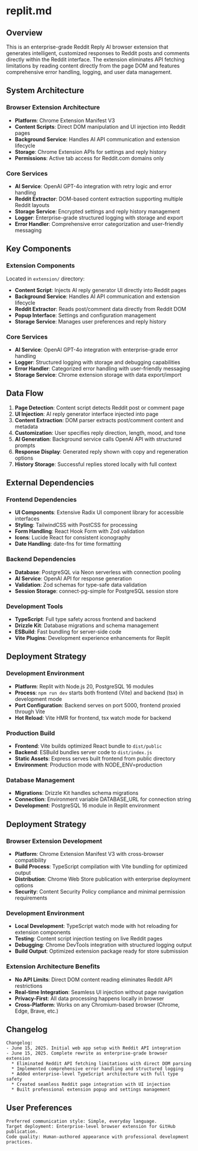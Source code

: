 # replit.md

## Overview
This is an enterprise-grade Reddit Reply AI browser extension that generates intelligent, customized responses to Reddit posts and comments directly within the Reddit interface. The extension eliminates API fetching limitations by reading content directly from the page DOM and features comprehensive error handling, logging, and user data management.

## System Architecture

### Browser Extension Architecture
- **Platform**: Chrome Extension Manifest V3
- **Content Scripts**: Direct DOM manipulation and UI injection into Reddit pages
- **Background Service**: Handles AI API communication and extension lifecycle
- **Storage**: Chrome Extension APIs for settings and reply history
- **Permissions**: Active tab access for Reddit.com domains only

### Core Services
- **AI Service**: OpenAI GPT-4o integration with retry logic and error handling
- **Reddit Extractor**: DOM-based content extraction supporting multiple Reddit layouts
- **Storage Service**: Encrypted settings and reply history management
- **Logger**: Enterprise-grade structured logging with storage and export
- **Error Handler**: Comprehensive error categorization and user-friendly messaging

## Key Components

### Extension Components
Located in `extension/` directory:
- **Content Script**: Injects AI reply generator UI directly into Reddit pages
- **Background Service**: Handles AI API communication and extension lifecycle
- **Reddit Extractor**: Reads post/comment data directly from Reddit DOM
- **Popup Interface**: Settings and configuration management
- **Storage Service**: Manages user preferences and reply history

### Core Services
- **AI Service**: OpenAI GPT-4o integration with enterprise-grade error handling
- **Logger**: Structured logging with storage and debugging capabilities  
- **Error Handler**: Categorized error handling with user-friendly messaging
- **Storage Service**: Chrome extension storage with data export/import

## Data Flow

1. **Page Detection**: Content script detects Reddit post or comment page
2. **UI Injection**: AI reply generator interface injected into page
3. **Content Extraction**: DOM parser extracts post/comment content and metadata
4. **Customization**: User specifies reply direction, length, mood, and tone
5. **AI Generation**: Background service calls OpenAI API with structured prompts
6. **Response Display**: Generated reply shown with copy and regeneration options
7. **History Storage**: Successful replies stored locally with full context

## External Dependencies

### Frontend Dependencies
- **UI Components**: Extensive Radix UI component library for accessible interfaces
- **Styling**: TailwindCSS with PostCSS for processing
- **Form Handling**: React Hook Form with Zod validation
- **Icons**: Lucide React for consistent iconography
- **Date Handling**: date-fns for time formatting

### Backend Dependencies
- **Database**: PostgreSQL via Neon serverless with connection pooling
- **AI Service**: OpenAI API for response generation
- **Validation**: Zod schemas for type-safe data validation
- **Session Storage**: connect-pg-simple for PostgreSQL session store

### Development Tools
- **TypeScript**: Full type safety across frontend and backend
- **Drizzle Kit**: Database migrations and schema management
- **ESBuild**: Fast bundling for server-side code
- **Vite Plugins**: Development experience enhancements for Replit

## Deployment Strategy

### Development Environment
- **Platform**: Replit with Node.js 20, PostgreSQL 16 modules
- **Process**: `npm run dev` starts both frontend (Vite) and backend (tsx) in development mode
- **Port Configuration**: Backend serves on port 5000, frontend proxied through Vite
- **Hot Reload**: Vite HMR for frontend, tsx watch mode for backend

### Production Build
- **Frontend**: Vite builds optimized React bundle to `dist/public`
- **Backend**: ESBuild bundles server code to `dist/index.js`
- **Static Assets**: Express serves built frontend from public directory
- **Environment**: Production mode with NODE_ENV=production

### Database Management
- **Migrations**: Drizzle Kit handles schema migrations
- **Connection**: Environment variable DATABASE_URL for connection string
- **Development**: PostgreSQL 16 module in Replit environment

## Deployment Strategy

### Browser Extension Development
- **Platform**: Chrome Extension Manifest V3 with cross-browser compatibility
- **Build Process**: TypeScript compilation with Vite bundling for optimized output
- **Distribution**: Chrome Web Store publication with enterprise deployment options
- **Security**: Content Security Policy compliance and minimal permission requirements

### Development Environment
- **Local Development**: TypeScript watch mode with hot reloading for extension components
- **Testing**: Content script injection testing on live Reddit pages
- **Debugging**: Chrome DevTools integration with structured logging output
- **Build Output**: Optimized extension package ready for store submission

### Extension Architecture Benefits
- **No API Limits**: Direct DOM content reading eliminates Reddit API restrictions
- **Real-time Integration**: Seamless UI injection without page navigation
- **Privacy-First**: All data processing happens locally in browser
- **Cross-Platform**: Works on any Chromium-based browser (Chrome, Edge, Brave, etc.)

## Changelog
```
Changelog:
- June 15, 2025. Initial web app setup with Reddit API integration
- June 15, 2025. Complete rewrite as enterprise-grade browser extension
  * Eliminated Reddit API fetching limitations with direct DOM parsing
  * Implemented comprehensive error handling and structured logging
  * Added enterprise-level TypeScript architecture with full type safety
  * Created seamless Reddit page integration with UI injection
  * Built professional extension popup and settings management
```

## User Preferences
```
Preferred communication style: Simple, everyday language.
Target deployment: Enterprise-level browser extension for GitHub publication.
Code quality: Human-authored appearance with professional development practices.
```